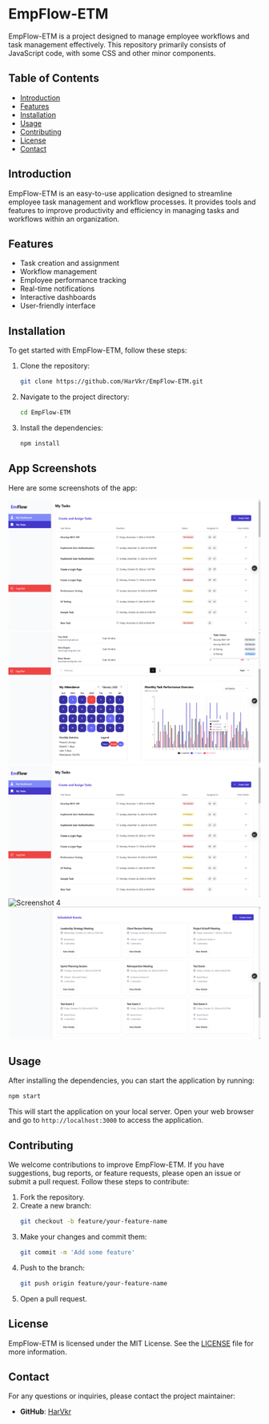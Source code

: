 # EmpFlow-ETM

EmpFlow-ETM is a project designed to manage employee workflows and task management effectively. This repository primarily consists of JavaScript code, with some CSS and other minor components.

## Table of Contents

- [Introduction](#introduction)
- [Features](#features)
- [Installation](#installation)
- [Usage](#usage)
- [Contributing](#contributing)
- [License](#license)
- [Contact](#contact)

## Introduction

EmpFlow-ETM is an easy-to-use application designed to streamline employee task management and workflow processes. It provides tools and features to improve productivity and efficiency in managing tasks and workflows within an organization.

## Features

- Task creation and assignment
- Workflow management
- Employee performance tracking
- Real-time notifications
- Interactive dashboards
- User-friendly interface

## Installation

To get started with EmpFlow-ETM, follow these steps:

1. Clone the repository:
    ```sh
    git clone https://github.com/HarVkr/EmpFlow-ETM.git
    ```
2. Navigate to the project directory:
    ```sh
    cd EmpFlow-ETM
    ```
3. Install the dependencies:
    ```sh
    npm install
    ```

## App Screenshots

Here are some screenshots of the app:

![Screenshot 1](app_images/Manager_Dashboard_CreateTasks.png)
![Screenshot 2](app_images/Manager_Dashboard_Overview.png)
![Screenshot 3](app_images/Manager_Dashboard_CreateTasks.png)
![Screenshot 4](app_images/Manager_Dashboard_UpdateTasks.png)
![Screenshot 5](app_images/Manager_Dashboard_Events.png)


## Usage

After installing the dependencies, you can start the application by running:

```sh
npm start
```

This will start the application on your local server. Open your web browser and go to `http://localhost:3000` to access the application.

## Contributing

We welcome contributions to improve EmpFlow-ETM. If you have suggestions, bug reports, or feature requests, please open an issue or submit a pull request. Follow these steps to contribute:

1. Fork the repository.
2. Create a new branch:
    ```sh
    git checkout -b feature/your-feature-name
    ```
3. Make your changes and commit them:
    ```sh
    git commit -m 'Add some feature'
    ```
4. Push to the branch:
    ```sh
    git push origin feature/your-feature-name
    ```
5. Open a pull request.

## License

EmpFlow-ETM is licensed under the MIT License. See the [LICENSE](LICENSE) file for more information.

## Contact

For any questions or inquiries, please contact the project maintainer:

- **GitHub**: [HarVkr](https://github.com/HarVkr)
